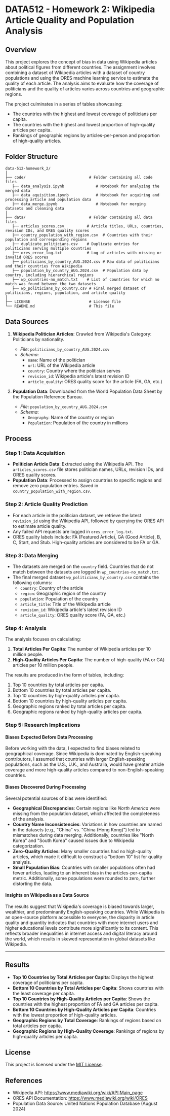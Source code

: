 # DATA512 - Homework 2: Wikipedia Article Quality and Population Analysis

## Overview

This project explores the concept of bias in data using Wikipedia articles about political figures from different countries. The assignment involves combining a dataset of Wikipedia articles with a dataset of country populations and using the ORES machine learning service to estimate the quality of each article. The analysis aims to evaluate how the coverage of politicians and the quality of articles varies across countries and geographic regions.

The project culminates in a series of tables showcasing:
- The countries with the highest and lowest coverage of politicians per capita.
- The countries with the highest and lowest proportion of high-quality articles per capita.
- Rankings of geographic regions by articles-per-person and proportion of high-quality articles.

## Folder Structure
```
data-512-homework_2/
│
├── code/                            # Folder containing all code files
   ├── data_analysis.ipynb              # Notebook for analyzing the merged data
   ├── data_aquisition.ipynb            # Notebook for acquiring and processing article and population data
   ├── data_merge.ipynb                 # Notebook for merging datasets and cleaning data
│
├── data/                            # Folder containing all data files
   ├── articles_scores.csv          # Article titles, URLs, countries, revision IDs, and ORES quality scores
   ├── country_population_with_region.csv  # Countries with their population and corresponding regions
   ├── duplicate_politicians.csv    # Duplicate entries for politicians serving multiple countries
   ├── ores_error_log.txt           # Log of articles with missing or invalid ORES scores
   ├── politicians_by_country_AUG.2024.csv # Raw data of politicians and their countries from Wikipedia
   ├── population_by_country_AUG.2024.csv  # Population data by country, including hierarchical regions
   ├── wp_countries-no_match.txt    # List of countries for which no match was found between the two datasets
   ├── wp_politicians_by_country.csv # Final merged dataset of politicians, regions, population, and article quality
│
├── LICENSE                          # License file
└── README.md                        # This file
```

## Data Sources

1. **Wikipedia Politician Articles**: Crawled from Wikipedia's Category: Politicians by nationality.
   - *File*: `politicians_by_country_AUG.2024.csv`
   - *Schema*:
     - `name`: Name of the politician
     - `url`: URL of the Wikipedia article
     - `country`: Country where the politician serves
     - `revision_id`: Wikipedia article's latest revision ID
     - `article_quality`: ORES quality score for the article (FA, GA, etc.)

2. **Population Data**: Downloaded from the World Population Data Sheet by the Population Reference Bureau.
   - *File*: `population_by_country_AUG.2024.csv`
   - *Schema*:
     - `Geography`: Name of the country or region
     - `Population`: Population of the country in millions

## Process

### Step 1: Data Acquisition
- **Politician Article Data**: Extracted using the Wikipedia API. The `articles_scores.csv` file stores politician names, URLs, revision IDs, and ORES quality scores.
- **Population Data**: Processed to assign countries to specific regions and remove zero population entries. Saved in `country_population_with_region.csv`.

### Step 2: Article Quality Prediction
- For each article in the politician dataset, we retrieve the latest `revision_id` using the Wikipedia API, followed by querying the ORES API to estimate article quality.
- Any failed API requests are logged in `ores_error_log.txt`.
- ORES quality labels include: FA (Featured Article), GA (Good Article), B, C, Start, and Stub. High-quality articles are considered to be FA or GA.

### Step 3: Data Merging
- The datasets are merged on the `country` field. Countries that do not match between the datasets are logged in `wp_countries-no_match.txt`.
- The final merged dataset `wp_politicians_by_country.csv` contains the following columns:
   - `country`: Country of the article
   - `region`: Geographic region of the country
   - `population`: Population of the country
   - `article_title`: Title of the Wikipedia article
   - `revision_id`: Wikipedia article's latest revision ID
   - `article_quality`: ORES quality score (FA, GA, etc.)

### Step 4: Analysis
The analysis focuses on calculating:
1. **Total Articles Per Capita**: The number of Wikipedia articles per 10 million people.
2. **High-Quality Articles Per Capita**: The number of high-quality (FA or GA) articles per 10 million people.

The results are produced in the form of tables, including:
1. Top 10 countries by total articles per capita.
2. Bottom 10 countries by total articles per capita.
3. Top 10 countries by high-quality articles per capita.
4. Bottom 10 countries by high-quality articles per capita.
5. Geographic regions ranked by total articles per capita.
6. Geographic regions ranked by high-quality articles per capita.

### Step 5: Research Implications

#### Biases Expected Before Data Processing
Before working with the data, I expected to find biases related to geographical coverage. Since Wikipedia is dominated by English-speaking contributors, I assumed that countries with larger English-speaking populations, such as the U.S., U.K., and Australia, would have greater article coverage and more high-quality articles compared to non-English-speaking countries.

#### Biases Discovered During Processing
Several potential sources of bias were identified:
- **Geographical Discrepancies**: Certain regions like *North America* were missing from the population dataset, which affected the completeness of the analysis.
- **Country Name Inconsistencies**: Variations in how countries are named in the datasets (e.g., "China" vs. "China (Hong Kong)") led to mismatches during data merging. Additionally, countries like "North Korea" and "South Korea" caused issues due to Wikipedia categorization.
- **Zero-Quality Articles**: Many smaller countries had no high-quality articles, which made it difficult to construct a "bottom 10" list for quality analysis.
- **Small Population Bias**: Countries with smaller populations often had fewer articles, leading to an inherent bias in the articles-per-capita metric. Additionally, some populations were rounded to zero, further distorting the data.

#### Insights on Wikipedia as a Data Source
The results suggest that Wikipedia's coverage is biased towards larger, wealthier, and predominantly English-speaking countries. While Wikipedia is an open-source platform accessible to everyone, the disparity in article quality and quantity indicates that countries with more internet users and higher educational levels contribute more significantly to its content. This reflects broader inequalities in internet access and digital literacy around the world, which results in skewed representation in global datasets like Wikipedia.

---

## Results

- **Top 10 Countries by Total Articles per Capita**: Displays the highest coverage of politicians per capita.
- **Bottom 10 Countries by Total Articles per Capita**: Shows countries with the least coverage per capita.
- **Top 10 Countries by High-Quality Articles per Capita**: Shows the countries with the highest proportion of FA and GA articles per capita.
- **Bottom 10 Countries by High-Quality Articles per Capita**: Countries with the lowest proportion of high-quality articles.
- **Geographic Regions by Total Coverage**: Rankings of regions based on total articles per capita.
- **Geographic Regions by High-Quality Coverage**: Rankings of regions by high-quality articles per capita.

## License

This project is licensed under the [MIT License](LICENSE).

## References

- Wikipedia API: https://www.mediawiki.org/wiki/API:Main_page
- ORES API Documentation: https://www.mediawiki.org/wiki/ORES
- Population Data Source: United Nations Population Database (August 2024)
